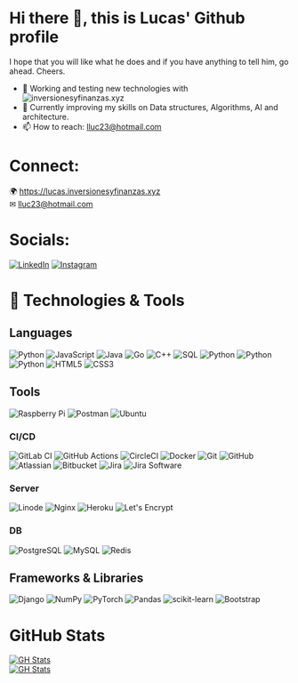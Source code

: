 # Hi there 👋, this is Lucas' Github profile

I hope that you will like what he does and if you have anything to tell him, go ahead. Cheers.

- 🔭 Working and testing new technologies with ![inversionesyfinanzas.xyz](https://github.com/InvFin) 
- 🌱 Currently improving my skills on Data structures, Algorithms, AI and architecture. 
- 📫 How to reach: lluc23@hotmail.com

# Connect:
🌍 https://lucas.inversionesyfinanzas.xyz <br>
✉ lluc23@hotmail.com

# Socials:
[![LinkedIn](https://img.shields.io/badge/LinkedIn-%231a1a1b.svg?style=for-the-badge&logo=linkedin)](https://www.linkedin.com/in/lucas-montes/)
[![Instagram](https://img.shields.io/badge/Instagram-%231a1a1b?style=for-the-badge&logo=instagram)](https://www.instagram.com/lucas_mnts/)


# 🔧 Technologies & Tools
## Languages
![Python](https://img.shields.io/badge/python-%231a1a1b?style=for-the-badge&logo=python)
![JavaScript](https://img.shields.io/badge/Javascript-%231a1a1b?style=for-the-badge&logo=JavaScript)
![Java](https://img.shields.io/badge/Java-%231a1a1b?style=for-the-badge)
![Go](https://img.shields.io/badge/Go-%231a1a1b?style=for-the-badge&logo=Go)
![C++](https://img.shields.io/badge/C++-%231a1a1b?style=for-the-badge&logo=cplusplus)
![SQL](https://img.shields.io/badge/SQL-%231a1a1b?style=for-the-badge)
![Python](https://img.shields.io/badge/XML-%231a1a1b?style=for-the-badge&logo=xml)
![Python](https://img.shields.io/badge/HTML-%231a1a1b?style=for-the-badge&logo=html5)
![Python](https://img.shields.io/badge/XBRL-%231a1a1b?style=for-the-badge)
![HTML5](https://img.shields.io/badge/-HTML5-E34F26?style=flat-square&logo=html5&logoColor=white)
![CSS3](https://img.shields.io/badge/-CSS3-1572B6?style=flat-square&logo=css3)

## Tools
![Raspberry Pi](https://img.shields.io/badge/RaspberryPi-%231a1a1b?style=for-the-badge&logo=Raspberry-Pi)
![Postman](https://img.shields.io/static/v1?style=for-the-badge&message=Postman&color=FF6C37&logo=Postman&logoColor=FFFFFF&label=)
![Ubuntu](https://img.shields.io/static/v1?style=for-the-badge&message=Ubuntu&color=E95420&logo=Ubuntu&logoColor=FFFFFF&label=)

### CI/CD
![GitLab CI](https://img.shields.io/badge/gitlab%20ci-%23181717.svg?style=for-the-badge&logo=gitlab&logoColor=white)
![GitHub Actions](https://img.shields.io/badge/github%20actions-%232671E5.svg?style=for-the-badge&logo=githubactions&logoColor=white)
![CircleCI](https://img.shields.io/badge/circle%20ci-%23161616.svg?style=for-the-badge&logo=circleci&logoColor=white)
![Docker](https://img.shields.io/badge/-Docker-black?style=flat-square&logo=docker)
![Git](https://img.shields.io/badge/-Git-black?style=flat-square&logo=git)
![GitHub](https://img.shields.io/badge/-GitHub-181717?style=flat-square&logo=github)
![Atlassian](https://img.shields.io/static/v1?style=for-the-badge&message=Atlassian&color=0052CC&logo=Atlassian&logoColor=FFFFFF&label=)
![Bitbucket](https://img.shields.io/static/v1?style=for-the-badge&message=Bitbucket&color=0052CC&logo=Bitbucket&logoColor=FFFFFF&label=)
![Jira](https://img.shields.io/static/v1?style=for-the-badge&message=Jira&color=0052CC&logo=Jira&logoColor=FFFFFF&label=)
![Jira Software](https://img.shields.io/static/v1?style=for-the-badge&message=Jira+Software&color=0052CC&logo=Jira+Software&logoColor=FFFFFF&label=)

### Server
![Linode](https://img.shields.io/badge/Linode-%231a1a1b.svg?style=for-the-badge&logo=linode) 
![Nginx](https://img.shields.io/badge/nginx-%231a1a1b.svg?style=for-the-badge&logo=nginx)
![Heroku](https://img.shields.io/badge/-Heroku-430098?style=flat-square&logo=heroku)
![Let's Encrypt](https://img.shields.io/static/v1?style=for-the-badge&message=Let%27s+Encrypt&color=003A70&logo=Let%27s+Encrypt&logoColor=FFFFFF&label=)

### DB
![PostgreSQL](https://img.shields.io/badge/-PostgreSQL-336791?style=flat-square&logo=postgresql)
![MySQL](https://img.shields.io/badge/MySQL-%231a1a1b.svg?style=for-the-badge&logo=mysql)
![Redis](https://img.shields.io/badge/-Redis-black?style=flat-square&logo=Redis)


## Frameworks & Libraries
![Django](https://img.shields.io/badge/Django-%231a1a1b.svg?style=for-the-badge&logo=django) 
![NumPy](https://img.shields.io/badge/numpy-%231a1a1b.svg?style=for-the-badge&logo=numpy)
![PyTorch](https://img.shields.io/badge/pytorch-%231a1a1b.svg?style=for-the-badge&logo=pytorch) 
![Pandas](https://img.shields.io/badge/pandas-%231a1a1b.svg?style=for-the-badge&logo=pandas) 
![scikit-learn](https://img.shields.io/badge/scikit--learn-%231a1a1b.svg?style=for-the-badge&logo=scikit-learn) 
![Bootstrap](https://img.shields.io/badge/-Bootstrap-563D7C?style=flat-square&logo=bootstrap)


# GitHub Stats
[![GH Stats](https://github-readme-streak-stats.herokuapp.com/?user=lluc2397&theme=dark&hide_border=false)](https://github.com/lluc2397)<br/>
[![GH Stats](https://github-readme-stats.vercel.app/api/top-langs?username=lluc2397&theme=dark&hide_border=false&include_all_commits=true&count_private=true&layout=compact)](https://github.com/lluc2397)
